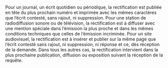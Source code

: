 Pour un journal, un écrit quotidien ou périodique, la rectification est publiée en tête du plus prochain numéro et imprimée avec les mêmes caractères que l’écrit contesté, sans rajout, ni suppression.
Pour une station de radiodiffusion sonore ou de télévision, la rectification est à diffuser avec une mention spéciale dans l’émission la plus proche et dans les mêmes conditions techniques que celles de l’émission incriminée.
Pour un site audiovisuel, la rectification est à insérer et publier sur la même page que l’écrit contesté sans rajout, ni suppression, ni réponse et ce, dès réception de la demande.
Dans tous les autres cas, la rectification intervient dans la plus prochaine publication, diffusion ou exposition suivant la réception de la requête.